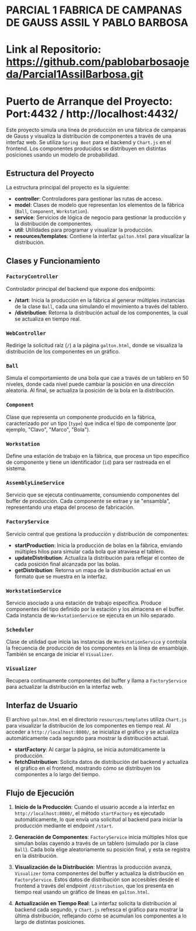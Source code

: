 # PARCIAL 1 FABRICA DE CAMPANAS DE GAUSS ASSIL Y PABLO BARBOSA

# Link al Repositorio: https://github.com/pablobarbosaojeda/Parcial1AssilBarbosa.git

# Puerto de Arranque del Proyecto: Port:4432 / http://localhost:4432/
Este proyecto simula una línea de producción en una fábrica de campanas de Gauss y visualiza la distribución de componentes a través de una interfaz web. Se utiliza `Spring Boot` para el backend y `Chart.js` en el frontend. Los componentes producidos se distribuyen en distintas posiciones usando un modelo de probabilidad.

## Estructura del Proyecto

La estructura principal del proyecto es la siguiente:

- **controller**: Controladores para gestionar las rutas de acceso.
- **model**: Clases de modelo que representan los elementos de la fábrica (`Ball`, `Component`, `Workstation`).
- **service**: Servicios de lógica de negocio para gestionar la producción y la distribución de componentes.
- **util**: Utilidades para programar y visualizar la producción.
- **resources/templates**: Contiene la interfaz `galton.html` para visualizar la distribución.

## Clases y Funcionamiento

### `FactoryController`
Controlador principal del backend que expone dos endpoints:
- **/start**: Inicia la producción en la fábrica al generar múltiples instancias de la clase `Ball`, cada una simulando el movimiento a través del tablero.
- **/distribution**: Retorna la distribución actual de los componentes, la cual se actualiza en tiempo real.

### `WebController`
Redirige la solicitud raíz (`/`) a la página `galton.html`, donde se visualiza la distribución de los componentes en un gráfico.

### `Ball`
Simula el comportamiento de una bola que cae a través de un tablero en 50 niveles, donde cada nivel puede cambiar la posición en una dirección aleatoria. Al final, se actualiza la posición de la bola en la distribución.

### `Component`
Clase que representa un componente producido en la fábrica, caracterizado por un tipo (`type`) que indica el tipo de componente (por ejemplo, "Clavo", "Marco", "Bola").

### `Workstation`
Define una estación de trabajo en la fábrica, que procesa un tipo específico de componente y tiene un identificador (`id`) para ser rastreada en el sistema.

### `AssemblyLineService`
Servicio que se ejecuta continuamente, consumiendo componentes del buffer de producción. Cada componente se extrae y se "ensambla", representando una etapa del proceso de fabricación.

### `FactoryService`
Servicio central que gestiona la producción y distribución de componentes:
- **startProduction**: Inicia la producción de bolas en la fábrica, enviando múltiples hilos para simular cada bola que atraviesa el tablero.
- **updateDistribution**: Actualiza la distribución para reflejar el conteo de cada posición final alcanzada por las bolas.
- **getDistribution**: Retorna un mapa de la distribución actual en un formato que se muestra en la interfaz.

### `WorkstationService`
Servicio asociado a una estación de trabajo específica. Produce componentes del tipo definido por la estación y los almacena en el buffer. Cada instancia de `WorkstationService` se ejecuta en un hilo separado.

### `Scheduler`
Clase de utilidad que inicia las instancias de `WorkstationService` y controla la frecuencia de producción de los componentes en la línea de ensamblaje. También se encarga de iniciar el `Visualizer`.

### `Visualizer`
Recupera continuamente componentes del buffer y llama a `FactoryService` para actualizar la distribución en la interfaz web.

## Interfaz de Usuario

El archivo `galton.html` en el directorio `resources/templates` utiliza `Chart.js` para visualizar la distribución de los componentes en tiempo real. Al acceder a `http://localhost:8080/`, se inicializa el gráfico y se actualiza automáticamente cada segundo para mostrar la distribución actual.

- **startFactory**: Al cargar la página, se inicia automáticamente la producción.
- **fetchDistribution**: Solicita datos de distribución del backend y actualiza el gráfico en el frontend, mostrando cómo se distribuyen los componentes a lo largo del tiempo.

## Flujo de Ejecución

1. **Inicio de la Producción**: Cuando el usuario accede a la interfaz en `http://localhost:8080/`, el método `startFactory` es ejecutado automáticamente, lo que envía una solicitud al backend para iniciar la producción mediante el endpoint `/start`.

2. **Generación de Componentes**: `FactoryService` inicia múltiples hilos que simulan bolas cayendo a través de un tablero (simulado por la clase `Ball`). Cada bola elige aleatoriamente su posición final, y esta se registra en la distribución.

3. **Visualización de la Distribución**: Mientras la producción avanza, `Visualizer` toma componentes del buffer y actualiza la distribución en `FactoryService`. Estos datos de distribución son accesibles desde el frontend a través del endpoint `/distribution`, que los presenta en tiempo real usando un gráfico de líneas en `galton.html`.

4. **Actualización en Tiempo Real**: La interfaz solicita la distribución al backend cada segundo, y `Chart.js` refresca el gráfico para mostrar la última distribución, reflejando cómo se acumulan los componentes a lo largo de distintas posiciones.



